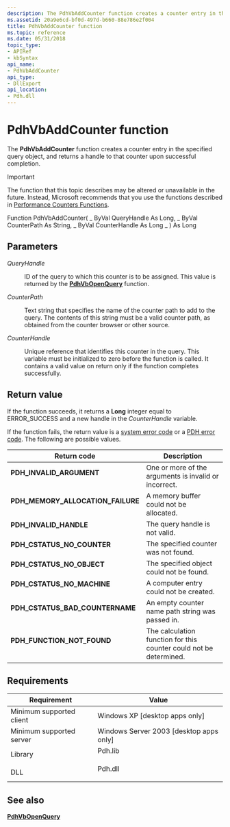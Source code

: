 ```yaml
---
description: The PdhVbAddCounter function creates a counter entry in the specified query object, and returns a handle to that counter upon successful completion.
ms.assetid: 20a9e6cd-bf0d-497d-b660-88e786e2f004
title: PdhVbAddCounter function
ms.topic: reference
ms.date: 05/31/2018
topic_type: 
- APIRef
- kbSyntax
api_name: 
- PdhVbAddCounter
api_type: 
- DllExport
api_location: 
- Pdh.dll
---
```


# PdhVbAddCounter function

The **PdhVbAddCounter** function creates a counter entry in the specified query object, and returns a handle to that counter upon successful completion.

> [!IMPORTANT]
> The function that this topic describes may be altered or unavailable in the future. Instead, Microsoft recommends that you use the functions described in [Performance Counters Functions](performance-counters-functions.md).

Function PdhVbAddCounter( \_ ByVal QueryHandle As Long, \_ ByVal CounterPath As String, \_ ByVal CounterHandle As Long \_ ) As Long

## Parameters

<dl> <dt>

*QueryHandle* 
</dt> <dd>

ID of the query to which this counter is to be assigned. This value is returned by the [**PdhVbOpenQuery**](pdhvbopenquery.md) function.

</dd> <dt>

*CounterPath* 
</dt> <dd>

Text string that specifies the name of the counter path to add to the query. The contents of this string must be a valid counter path, as obtained from the counter browser or other source.

</dd> <dt>

*CounterHandle* 
</dt> <dd>

Unique reference that identifies this counter in the query. This variable must be initialized to zero before the function is called. It contains a valid value on return only if the function completes successfully.

</dd> </dl>

## Return value

If the function succeeds, it returns a **Long** integer equal to ERROR\_SUCCESS and a new handle in the *CounterHandle* variable.

If the function fails, the return value is a [system error code](/windows/desktop/Debug/system-error-codes) or a [PDH error code](pdh-error-codes.md). The following are possible values.



| Return code                                                                                                     | Description                                                                   |
|-----------------------------------------------------------------------------------------------------------------|-------------------------------------------------------------------------------|
| <dl> <dt>**PDH\_INVALID\_ARGUMENT**</dt> </dl>           | One or more of the arguments is invalid or incorrect.<br/>              |
| <dl> <dt>**PDH\_MEMORY\_ALLOCATION\_FAILURE**</dt> </dl> | A memory buffer could not be allocated.<br/>                            |
| <dl> <dt>**PDH\_INVALID\_HANDLE**</dt> </dl>             | The query handle is not valid.<br/>                                     |
| <dl> <dt>**PDH\_CSTATUS\_NO\_COUNTER**</dt> </dl>        | The specified counter was not found.<br/>                               |
| <dl> <dt>**PDH\_CSTATUS\_NO\_OBJECT**</dt> </dl>         | The specified object could not be found.<br/>                           |
| <dl> <dt>**PDH\_CSTATUS\_NO\_MACHINE**</dt> </dl>        | A computer entry could not be created.<br/>                             |
| <dl> <dt>**PDH\_CSTATUS\_BAD\_COUNTERNAME**</dt> </dl>   | An empty counter name path string was passed in.<br/>                   |
| <dl> <dt>**PDH\_FUNCTION\_NOT\_FOUND**</dt> </dl>        | The calculation function for this counter could not be determined.<br/> |



 

## Requirements



| Requirement | Value |
|-------------------------------------|------------------------------------------------------------------------------------|
| Minimum supported client<br/> | Windows XP \[desktop apps only\]<br/>                                        |
| Minimum supported server<br/> | Windows Server 2003 \[desktop apps only\]<br/>                               |
| Library<br/>                  | <dl> <dt>Pdh.lib</dt> </dl> |
| DLL<br/>                      | <dl> <dt>Pdh.dll</dt> </dl> |



## See also

<dl> <dt>

[**PdhVbOpenQuery**](pdhvbopenquery.md)
</dt> </dl>

 

